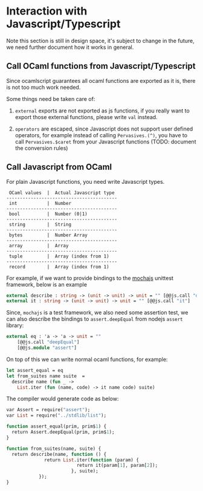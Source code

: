 # Interaction with Javascript/Typescript

Note this section is still in design space, it's subject to change in
the future, we need further document how it works in general.

## Call OCaml functions from Javascript/Typescript

Since ocamlscript guarantees all ocaml functions are exported as it
is, there is not too much work needed.

Some things need be taken care of:

1. `external` exports are not exported as js functions, if you really
   want to export those external functions, please write `val` instead. 

2. `operators` are escaped, since Javascript does not support user
   defined operators, for example instead of calling `Pervasives.(^)`,
   you have to call `Pervasives.$caret` from your Javascript functions
   (TODO: document the conversion rules)

## Call Javascript from OCaml

For plain Javascript functions, you need write Javascript types.

```
 OCaml values  |  Actual Javascript type
-----------------------------------------
 int           |  Number
-----------------------------------------
 bool          |  Number (0|1)
-----------------------------------------
 string        |  String
-----------------------------------------
 bytes         |  Number Array
-----------------------------------------
 array         |  Array
-----------------------------------------
 tuple         |  Array (index from 1)
-----------------------------------------
 record        |  Array (index from 1)
```


For example, if we want to provide bindings to the
[mochajs](https://mochajs.org/) unittest framework, below is an example

```ocaml
external describe : string -> (unit -> unit) -> unit = "" [@@js.call "describe"]
external it : string -> (unit -> unit) -> unit = "" [@@js.call "it"]
```
Since, `mochajs` is a test framework, we also need some assertion
test, we can also describe the bindings to `assert.deepEqual` from
nodejs `assert` library:

```ocaml
external eq : 'a -> 'a -> unit = "" 
    [@@js.call "deepEqual"]
    [@@js.module "assert"]
```

On top of this we can write normal ocaml functions, for example:

```ocaml
let assert_equal = eq
let from_suites name suite  = 
  describe name (fun _ -> 
    List.iter (fun (name, code) -> it name code) suite)
```

The compiler would generate code as below:

```ocaml
var Assert = require("assert");
var List = require("../stdlib/list");

function assert_equal(prim, prim$1) {
  return Assert.deepEqual(prim, prim$1);
}

function from_suites(name, suite) {
  return describe(name, function () {
              return List.iter(function (param) {
                          return it(param[1], param[2]);
                        }, suite);
            });
}

```

